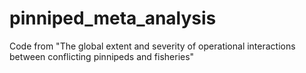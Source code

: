 # pinniped_meta_analysis
 Code from "The global extent and severity of operational interactions between conflicting pinnipeds and fisheries"
